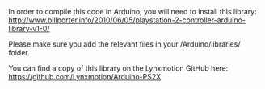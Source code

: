 In order to compile this code in Arduino, you will need to install this library:
http://www.billporter.info/2010/06/05/playstation-2-controller-arduino-library-v1-0/

Please make sure you add the relevant files in your /Arduino/libraries/ folder.

You can find a copy of this library on the Lynxmotion GitHub here:
https://github.com/Lynxmotion/Arduino-PS2X
